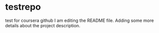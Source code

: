 # testrepo
test for coursera github
I am editing the README file. Adding some more details about the project description.
